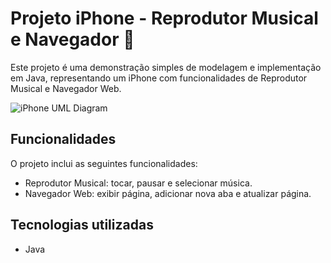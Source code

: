 # Projeto iPhone - Reprodutor Musical e Navegador :iphone:

Este projeto é uma demonstração simples de modelagem e implementação em Java, representando um iPhone com funcionalidades de Reprodutor Musical e Navegador Web.

![iPhone UML Diagram](image/iphone_uml_diagram.png)

## Funcionalidades

O projeto inclui as seguintes funcionalidades:

- Reprodutor Musical: tocar, pausar e selecionar música.
- Navegador Web: exibir página, adicionar nova aba e atualizar página.

## Tecnologias utilizadas

- Java
